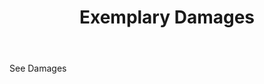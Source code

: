 ---
title: Exemplary Damages
letter: E
permalink: "/definitions/bld-exemplary-damages.html"
body: See Damages
published_at: '2018-07-07'
source: Black's Law Dictionary 2nd Ed (1910)
layout: post
---